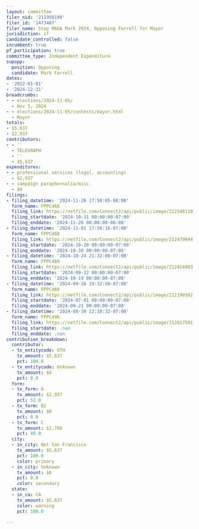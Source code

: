 ```yaml
---
layout: committee
filer_nid: '211958199'
filer_id: '1473487'
filer_name: Stop MAGA Mark 2024, Opposing Farrell for Mayor
jurisdiction: sf
candidate_controlled: false
incumbent: true
pf_participation: true
committee_type: Independent Expenditure
supopp:
  position: Opposing
  candidate: Mark Farrell
dates:
- '2022-01-01'
- '2024-12-31'
breadcrumbs:
- - elections/2024-11-05/
  - Nov 5, 2024
- - elections/2024-11-05/contests/mayor.html
  - Mayor
totals:
- $5,637
- $2,937
contributors:
- - ''
  - TELEGRAPH
  - ''
  - $5,637
expenditures:
- - professional services (legal, accounting)
  - $2,937
- - campaign paraphernalia/misc.
  - $0
filings:
- filing_datetime: '2024-11-26 17:50:05-08:00'
  form_name: FPPC460
  filing_link: https://netfile.com/Connect2/api/public/image/212548110
  filing_startdate: '2024-10-31 00:00:00-07:00'
  filing_enddate: '2024-11-26 00:00:00-08:00'
- filing_datetime: '2024-11-01 17:56:16-07:00'
  form_name: FPPC460
  filing_link: https://netfile.com/Connect2/api/public/image/212479044
  filing_startdate: '2024-10-20 00:00:00-07:00'
  filing_enddate: '2024-10-30 00:00:00-07:00'
- filing_datetime: '2024-10-24 21:32:00-07:00'
  form_name: FPPC460
  filing_link: https://netfile.com/Connect2/api/public/image/212414903
  filing_startdate: '2024-09-22 00:00:00-07:00'
  filing_enddate: '2024-10-19 00:00:00-07:00'
- filing_datetime: '2024-09-26 19:32:50-07:00'
  form_name: FPPC460
  filing_link: https://netfile.com/Connect2/api/public/image/212190502
  filing_startdate: '2024-07-01 00:00:00-07:00'
  filing_enddate: '2024-09-21 00:00:00-07:00'
- filing_datetime: '2024-08-30 12:10:32-07:00'
  form_name: FPPC496
  filing_link: https://netfile.com/Connect2/api/public/image/212017591
  filing_startdate: .nan
  filing_enddate: .nan
contribution_breakdown:
  contributor:
  - tx_entitycode: OTH
    tx_amount: $5,637
    pct: 100.0
  - tx_entitycode: Unknown
    tx_amount: $0
    pct: 0.0
  form:
  - tx_form: A
    tx_amount: $2,937
    pct: 52.0
  - tx_form: B1
    tx_amount: $0
    pct: 0.0
  - tx_form: C
    tx_amount: $2,700
    pct: 48.0
  city:
  - in_city: Not San Francisco
    tx_amount: $5,637
    pct: 100.0
    color: primary
  - in_city: Unknown
    tx_amount: $0
    pct: 0.0
    color: secondary
  state:
  - in_ca: CA
    tx_amount: $5,637
    color: warning
    pct: 100.0

---
```

